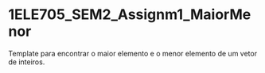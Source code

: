 # 1ELE705_SEM2_Assignm1_MaiorMenor
Template para encontrar o maior elemento e o menor elemento de um vetor de inteiros.
